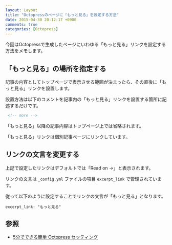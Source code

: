 ```yaml
---
layout: Layout
title: "Octopressのページに「もっと見る」を設定する方法"
date: 2015-04-30 20:12:17 +0900
comments: true
categories: [Octopress]
---
```

今回はOctopressで生成したページにいわゆる「もっと見る」リンクを設定する方法をメモします。

## 「もっと見る」の場所を指定する

記事の内容としてトップページで表示させる範囲が決まったら、その直後に「もっと見る」リンクを設置します。

設置方法は以下のコメントを記事内の「もっと見る」リンクを設置する箇所に記述するだけです。

```html
 <!-- more -->
```

「もっと見る」以降の記事内容はトップページ上では省略されます。

「もっと見る」リンクは個別記事ページにリンクしています。

## リンクの文言を変更する

上記で設定したリンクはデフォルトでは「Read on →」と表示されます。

リンクの文言は ```_config.yml``` ファイルの項目 ```excerpt_link``` で管理されています。

従って以下のように設定することでリンクの文言が「もっと見る」となります。
```
excerpt_link: "もっと見る"
```

<!-- more -->

## 参照
* [5分でできる簡単 Octopress セッティング](http://morizyun.github.io/blog/octopress-hatena-disqus-new-tab/)
